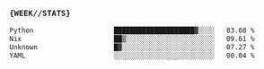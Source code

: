 ### `{WEEK//STATS}` 
<!--START_SECTION:waka-->

```txt
Python                    ████████████████████▓░░░░   83.08 %
Nix                       ██▒░░░░░░░░░░░░░░░░░░░░░░   09.61 %
Unknown                   █▓░░░░░░░░░░░░░░░░░░░░░░░   07.27 %
YAML                      ░░░░░░░░░░░░░░░░░░░░░░░░░   00.04 %
```

<!--END_SECTION:waka-->
